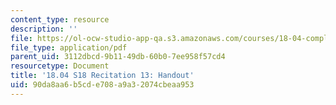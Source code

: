 ```yaml
---
content_type: resource
description: ''
file: https://ol-ocw-studio-app-qa.s3.amazonaws.com/courses/18-04-complex-variables-with-applications-spring-2018/90da8aa6b5cde708a9a32074cbeaa953_MIT18_04S18_Recit13-handout.pdf
file_type: application/pdf
parent_uid: 3112dbcd-9b11-49db-60b0-7ee958f57cd4
resourcetype: Document
title: '18.04 S18 Recitation 13: Handout'
uid: 90da8aa6-b5cd-e708-a9a3-2074cbeaa953
---
```

